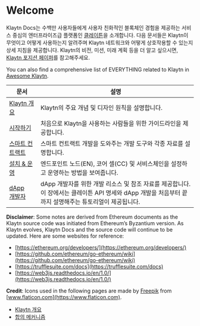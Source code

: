# Welcome

Klaytn Docs는 수백만 사용자들에게 사용자 친화적인 블록체인 경험을 제공하는 서비스 중심의 엔터프라이즈급 플랫폼인 [클레이튼](https://www.klaytn.com)을 소개합니다. 다음 문서들은 Klaytn이 무엇이고 어떻게 사용하는지 알려주며 Klaytn 네트워크와 어떻게 상호작용할 수 있는지 상세 지침을 제공합니다. Klaytn의 비전, 미션, 미래 계획 등을 더 알고 싶으시면, [Klaytn 포지션 페이퍼](https://www.klaytn.com/Klaytn_PositionPaper_V2.1.0.pdf)를 참고해주세요.

You can also find a comprehensive list of EVERYTHING related to Klaytn in [Awesome Klaytn](https://github.com/klaytn/awesome-klaytn).

| 문서                          | 설명                                                                                           |
| --------------------------- | -------------------------------------------------------------------------------------------- |
| [Klaytn 개요](klaytn/)        | Klaytn의 주요 개념 및 디자인 원칙을 설명합니다.                                                               |
| [시작하기](getting-started/)    | 처음으로 Klaytn을 사용하는 사람들을 위한 가이드라인을 제공합니다.                                                      |
| [스마트 컨트랙트](smart-contract/) | 스마트 컨트랙트 개발을 도와주는 개발 도구와 각종 자료를 설명합니다.                                                       |
| [설치 & 운영](node/)            | 엔드포인트 노드(EN), 코어 셀(CC) 및 서비스체인을 설정하고 운영하는 방법을 보여줍니다.                                         |
| [dApp<br>개발자](dapp/)  | dApp 개발자를 위한 개발 리소스 및 참조 자료를 제공합니다. 이 장에서는 클레이튼 API 명세와 dApp 개발을 처음부터 끝까지 설명해주는 튜토리얼이 제공됩니다. |

**Disclaimer**: Some notes are derived from Ethereum documents as the Klaytn source code was initiated from Ethereum’s Byzantium version. As Klaytn evolves, Klaytn Docs and the source code will continue to be updated. Here are some websites for reference:

* [https://ethereum.org/developers/](https://ethereum.org/developers/)
* [https://github.com/ethereum/go-ethereum/wiki](https://github.com/ethereum/go-ethereum/wiki)
* [https://trufflesuite.com/docs](https://trufflesuite.com/docs)
* [https://web3js.readthedocs.io/en/1.0/](https://web3js.readthedocs.io/en/1.0/)

**Credit**: Icons used in the following pages are made by [Freepik](https://www.flaticon.com/authors/freepik) from [www.flaticon.com](https://www.flaticon.com).

* [Klaytn 개요](klaytn/)
* [합의 메커니즘](klaytn/design/consensus-mechanism.md)
